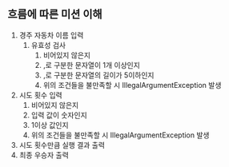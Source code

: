 ## 흐름에 따른 미션 이해

1. 경주 자동차 이름 입력
   1. 유효성 검사
      1. 비어있지 않은지
      2. ,로 구분한 문자열이 1개 이상인지
      3. ,로 구분한 문자열의 길이가 5이하인지
      4. 위의 조건들을 불만족할 시 IllegalArgumentException 발생
2. 시도 횟수 입력
   1. 비어있지 않은지
   2. 입력 값이 숫자인지
   3. 1이상 값인지
   4. 위의 조건들을 불만족할 시 IllegalArgumentException 발생
3. 시도 횟수만큼 실행 결과 출력
4. 최종 우승자 출력
